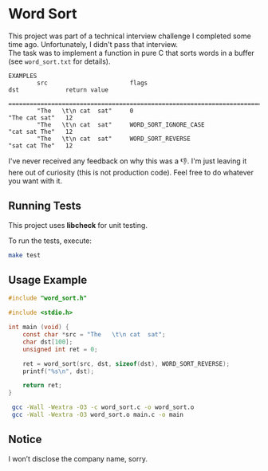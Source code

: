 # Word Sort

This project was part of a technical interview challenge I completed some time ago. Unfortunately, I didn't pass that interview.  
The task was to implement a function in pure C that sorts words in a buffer (see `word_sort.txt` for details).

```
EXAMPLES
        src                       flags                             dst             return value
        ========================================================================================
        "The   \t\n cat  sat"     0                                 "The cat sat"   12 
        "The   \t\n cat  sat"     WORD_SORT_IGNORE_CASE             "cat sat The"   12
        "The   \t\n cat  sat"     WORD_SORT_REVERSE                 "sat cat The"   12
```

I've never received any feedback on why this was a 👎. I'm just leaving it here out of curiosity (this is not production code). Feel free to do whatever you want with it.

## Running Tests

This project uses **libcheck** for unit testing.

To run the tests, execute:

```bash
make test
```

## Usage Example

```c
#include "word_sort.h"

#include <stdio.h>

int main (void) {
    const char *src = "The   \t\n cat  sat";
    char dst[100];
    unsigned int ret = 0;

    ret = word_sort(src, dst, sizeof(dst), WORD_SORT_REVERSE);
    printf("%s\n", dst);

    return ret;
}
```

```bash
 gcc -Wall -Wextra -O3 -c word_sort.c -o word_sort.o
 gcc -Wall -Wextra -O3 word_sort.o main.c -o main
 ```

## Notice

I won’t disclose the company name, sorry.  
